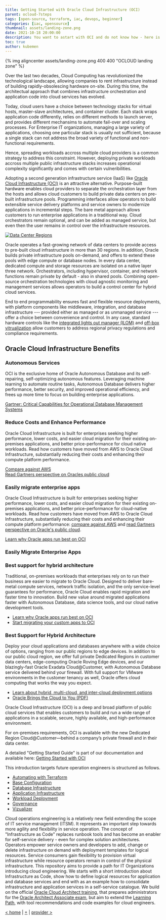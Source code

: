 ```yaml
---
title: Getting Started with Oracle Cloud Infrastructure (OCI)
parent: ocloud-7steps
tags: [open-source, terraform, iac, devops, beginner]
categories: [iac, opensource]
thumbnail: assets/landing-zone.png
date: 2021-10-18 20:00:00
description: You want to astart with OCI and do not know how - here is a short summary what OCI is all about it
toc: true
author: kubemen
---
```

{% img aligncenter assets/landing-zone.png 400 400 "OCLOUD landing zone" %}

Over the last two decades, Cloud Computing has revolutionized the technological landscape, allowing companies to rent infrastructure instead of building rapidly-obsolescing hardware on-site. During this time, the architectual approach that combines infrastructure orchestration and application code into cloud services has evolved. 

Today, cloud users have a choice between technology stacks for virtual hosts, master-slave architectures, and container cluster. Each stack wraps application code differently, relies on different methods to launch server, and provides different mechansims to automate fail-over and scaling processes. For Enterprise IT organizations, managing a large variety of applications, choosing one particular stack is usually not sufficient, because a single stack can not address the broad variety of functional and non-functional requirements.

Hence, spreading workloads accross multiple cloud providers is a common strategy to address this constraint. However, deploying private workloads accross multiple public infrastructure stacks increases operational complexity significantly and comes with certain vulneribilities. 

Adopting a second generation infrastructure service (IaaS) like [Oracle Cloud Infrastructure (OCI)][oci_cloud] is an attractive alternative. Purpose-built hardware enables cloud providers to separate the orchestration layer from the hosts and allows cloud customers to build private data centers on pre-built infrastructure pools. Programming interfaces allow operators to build extensible service delivery platforms and service owners to modernize applications in incremental steps. The bare metal approach allows customers to run enterprise applications in a traditional way. Cloud orchestrators remain optional, and can be added as managed service, but even then the user remains in control over the infrastructure resources. 

[![Data Center Regions](https://www.oracle.com/a/ocom/img/rc24-oci-region-map.png)][oci_regionmap]

Oracle operates a fast-growing network of data centers to provide access to pre-built cloud infrastructure in more than 30 regions. In addition, Oracle builds private infrastructure pools on-demand, and offers to extend these pools with edge compute or database nodes. In every data center, dedicated compute and storage resources are isolated on a native layer three network. Orchestrators, including hypervisor, container, and network functions remain private by default - also in shared pools. Combining open-source orchestration technologies with cloud agnostic monitoring and management services allows operators to build a control center for hybrid cloud services. 

End to end programmability ensures fast and flexible resource deployments, with platform components like middleware, integration, and database infrastructure --- provided either as managed or as unmanaged service --- offer a choice between convenience and control. In any case, standard hardware controls like the [integrated lights out manager (ILOM)][oci_ilom] and [off-box vitrualization][oci_offbox] allow customers to address regional privacy regulations and compliance requirements.

## Oracle Cloud Infrastructure Benefits

### Autonomous Services

OCI is the exclusive home of Oracle Autonomous Database and its self-repairing, self-optimizing autonomous features. Leveraging machine learning to automate routine tasks, Autonomous Database delivers higher performance, better security, and improved operational efficiency, and frees up more time to focus on building enterprise applications.

[Gartner: Critical Capabilities for Operational Database Management Systems](https://www.oracle.com/database/gartner-dbms.html)  

### Reduce Costs and Enhance Performance
Oracle Cloud Infrastructure is built for enterprises seeking higher performance, lower costs, and easier cloud migration for their existing on-premises applications, and better price-performance for cloud native workloads. Read how customers have moved from AWS to Oracle Cloud Infrastructure, substantially reducing their costs and enhancing their compute platform performance.  

[Compare against AWS](https://www.oracle.com/cloud/economics/)  
[Read Gartners perspective on Oracles public cloud](https://www.oracle.com/cloud/gartner-oci.html)

### Easily migrate enterprise apps
Oracle Cloud Infrastructure is built for enterprises seeking higher performance, lower costs, and easier cloud migration for their existing on-premises applications, and better price-performance for cloud-native workloads. Read how customers have moved from AWS to Oracle Cloud Infrastructure, substantially reducing their costs and enhancing their compute platform performance: [compare against AWS](https://www.oracle.com/cloud/economics/) and [read Gartners perspective on Oracle's public cloud](https://www.oracle.com/cloud/gartner-oci.html).

[Learn why Oracle apps run best on OCI](https://www.oracle.com/cloud/migrate-applications-to-oracle-cloud/)   
### Easily Migrate Enterprise Apps

### Best support for hybrid architecture
Traditional, on-premises workloads that enterprises rely on to run their business are easier to migrate to Oracle Cloud. Designed to deliver bare-metal compute services, network traffic isolation, and the only service-level guarantees for performance, Oracle Cloud enables rapid migration and faster time to innovation. Build new value around migrated applications faster with Autonomous Database, data science tools, and our cloud native development tools.

- [Learn why Oracle apps run best on OCI](https://www.oracle.com/cloud/migrate-applications-to-oracle-cloud/)
- [Start migrating your custom apps to OCI](https://www.oracle.com/cloud/migrate-custom-applications-to-cloud/)

### Best Support for Hybrid Architecture

Deploy your cloud applications and databases anywhere with a wide choice of options, ranging from our public regions to edge devices. In addition to our public cloud region, we offer full private Dedicated Regions in customer data centers, edge-computing Oracle Roving Edge devices, and our blazingly-fast Oracle Exadata Cloud@Customer, with Autonomous Database service delivered behind your firewall. With full support for VMware environments in the customer tenancy as well, Oracle offers cloud computing that works the way you expect.

- [Learn about hybrid, multi-cloud, and inter-cloud deployment options](https://www.oracle.com/cloud/cloud-deployment-models/)
- [Oracle Brings the Cloud to You (PDF)](https://www.oracle.com/a/ocom/docs/engineered-systems/exadata/idc-adb-on-exac-at-cloud.pdf)

Oracle Cloud Infrastructure (OCI) is a deep and broad platform of public cloud services that enables customers to build and run a wide range of applications in a scalable, secure, highly available, and high-performance environment.

For on-premises requirements, OCI is available with the new Dedicated Region Cloud@Customer—behind a company’s private firewall and in their data center. 

A detailed "Getting Started Guide" is part of our documentation and available here: [Getting Started with OCI][oci_intro]

This introduction targets future operation engineers is structured as follows.

* [Automating with Terraform][provider]
* [Base Configuration][base]
* [Database Infrastructure][db-infra]
* [Application Infrastructure][app-infra]
* [Workload Deployment][workload]
* [Governance][governance]
* [Vizualizer][vizualize]

<!--EDIT-->

Cloud operations engineering is a relatively new field extending the scope of IT service management (ITSM). It represents an important step towards more agility and flexibility in service operation. The concept of "Infrastructure as Code" replaces runbook tools and has become an enabler for self-service delivery - even for complex solution architectures. Operators empower service owners and developers to add, change or delete infrastructure on demand with deployment templates for logical resources. Service consumers gain flexibility to provision virtual infrastructure while resource operators remain in control of the physical infrastructure. This repository aims to provide a path for IT Organizations introducing cloud engineering. We starts with a short introduction about Infrastructure as Code, show how to define logical resources for application and database services and end with as an example how to consolidate infrastructure and application services in a self-service catalogue. We build on the official [Oracle Cloud Architect training][oci_training], that prepares administrators for the [Oracle Architect Associate exam][oci_certification], but aim to extend the [Learning Path][oci_learning], with tool recommendations and code examples for cloud engineers.

[< home][home] | [+][intro] | [provider >][provider] 

<!--- Links -->
[home]:       index
[intro]:      step1-intro
[provider]:   step1-provider
[base]:       step2-base
[db-infra]:   step3-dbinfra
[app-infra]:  step4-appinfra
[workload]:   step5-workload
[governance]: step6-governance
[vizualize]:  step7-vizualize

[oci_certification]: https://www.oracle.com/cloud/iaas/training/architect-associate.html
[oci_cli]:           https://docs.oracle.com/en-us/iaas/tools/oci-cli/latest/oci_cli_docs/
[oci_cloud]:         https://www.oracle.com/cloud/
[oci_cloudshell]:    https://docs.cloud.oracle.com/en-us/iaas/Content/API/Concepts/cloudshellintro.htm
[oci_data]:          https://registry.terraform.io/providers/hashicorp/oci/latest/docs
[oci_sdk]:           https://docs.cloud.oracle.com/en-us/iaas/Content/API/SDKDocs/terraform.htm
[oci_freetier]:      http://signup.oraclecloud.com/
[oci_global]:        https://www.oracle.com/cloud/architecture-and-regions.html
[oci_learn]:         https://learn.oracle.com/ols/user-portal
[oci_learning]:      https://learn.oracle.com/ols/learning-path/become-oci-architect-associate/35644/75658
[oci_homeregion]:    https://docs.cloud.oracle.com/en-us/iaas/Content/Identity/Tasks/managingregions.htm
[oci_identifier]:    https://docs.cloud.oracle.com/en-us/iaas/Content/General/Concepts/regions.htm
[oci_identity]:      https://registry.terraform.io/providers/hashicorp/oci/latest/docs/data-sources/identity_availability_domains
[oci_ilom]:          https://www.oracle.com/servers/technologies/integrated-lights-out-manager.html
[oci_offbox]:        https://blogs.oracle.com/cloud-infrastructure/first-principles-l2-network-virtualization-for-lift-and-shift
[oci_provider]:      https://github.com/terraform-providers/terraform-provider-oci
[oci_region]:        https://registry.terraform.io/providers/hashicorp/oci/latest/docs/data-sources/identity_regions
[oci_regions]:       https://www.oracle.com/cloud/data-regions.html
[oci_regionmap]:     https://www.oracle.com/cloud/architecture-and-regions.html
[oci_sdk]:           https://docs.cloud.oracle.com/en-us/iaas/Content/API/SDKDocs/terraform.htm
[oci_tenancy]:       https://docs.oracle.com/en-us/iaas/Content/GSG/Concepts/settinguptenancy.htm
[oci_training]:      https://www.oracle.com/cloud/iaas/training/
[oci_intro]:         https://docs.oracle.com/en-us/iaas/Content/GSG/Concepts/baremetalintro.htm


[tf_doc]: https://registry.terraform.io/providers/hashicorp/oci/latest/docs
[cli_doc]: https://docs.cloud.oracle.com/en-us/iaas/tools/oci-cli/latest/oci_cli_docs/
[iam_doc]: https://docs.cloud.oracle.com/en-us/iaas/Content/Identity/Concepts/overview.htm
[network_doc]: https://docs.cloud.oracle.com/en-us/iaas/Content/Network/Concepts/overview.htm
[compute_doc]: https://docs.cloud.oracle.com/en-us/iaas/Content/Compute/Concepts/computeoverview.htm#Overview_of_the_Compute_Service
[storage_doc]: https://docs.cloud.oracle.com/en-us/iaas/Content/Object/Concepts/objectstorageoverview.htm
[database_doc]: https://docs.cloud.oracle.com/en-us/iaas/Content/Database/Concepts/databaseoverview.htm

[iam_video]: https://www.youtube.com/playlist?list=PLKCk3OyNwIzuuA-wq2rVuxUE13rPTvzQZ
[network_video]: https://www.youtube.com/playlist?list=PLKCk3OyNwIzvHm2E-cGrmoMes-VwanT3P
[compute_video]: https://www.youtube.com/playlist?list=PLKCk3OyNwIzsAjIaUaVsKdXcfBOy6LASv
[storage_video]: https://www.youtube.com/playlist?list=PLKCk3OyNwIzu7zNtt_w1dXFOUbAjheMeo
[database_video]: https://www.youtube.com/watch?v=F4-sxIsnbKI&list=PLKCk3OyNwIzsfuB9kj1CTPavjgByJBXGK

[jmespath_site]: https://jmespath.org/tutorial.html
[jq_site]: https://stedolan.github.io/jq/
[jq_play]: https://jqplay.org/
[json_validate]: https://jsonlint.com/

[vsc_site]: https://code.visualstudio.com/

[terraform]: https://www.terraform.io/
[tf_examples]: https://github.com/terraform-providers/terraform-provider-oci/tree/master/examples
[tf_lint]: https://www.hashicorp.com/blog/announcing-the-terraform-visual-studio-code-extension-v2-0-0

[oci_regions]: https://www.oracle.com/cloud/data-regions.html
